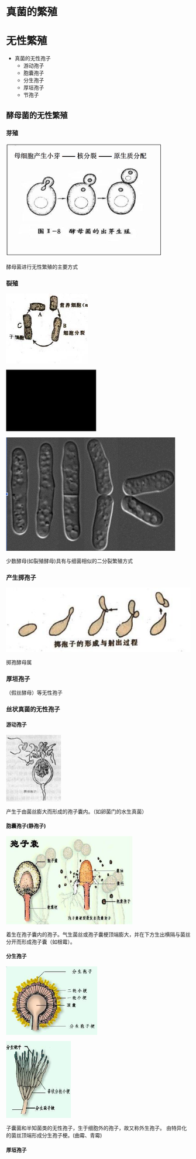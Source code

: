 # 真菌的繁殖

# 无性繁殖

+   真菌的无性孢子
    +   游动孢子
    +   胞囊孢子
    +   分生孢子
    +   厚垣孢子
    +   节孢子

## 酵母菌的无性繁殖

### 芽殖

<img src="image/image-20210621205330217.png" alt="image-20210621205330217" style="zoom:50%;" />

酵母菌进行无性繁殖的主要方式

### 裂殖

![image-20210621205352922](image/image-20210621205352922.png)

![image-20210621205400995](image/image-20210621205400995.png)

![image-20210621205407938](image/image-20210621205407938.png)

少数酵母(如裂殖酵母)具有与细菌相似的二分裂繁殖方式

### 产生掷孢子

![image-20210621205528834](image/image-20210621205528834.png)

掷孢酵母属

### 厚垣孢子

（假丝酵母）等无性孢子

### 丝状真菌的无性孢子

#### 游动孢子

![image-20210621205640970](image/image-20210621205640970.png)

产生于由菌丝膨大而形成的孢子囊内。（如卵菌门的水生真菌）

#### 胞囊孢子(静孢子)

![image-20210621205656354](image/image-20210621205656354.png)

着生在孢子囊内的孢子。气生菌丝或孢子囊梗顶端膨大，并在下方生出横隔与菌丝分开而形成孢子囊（如根霉）。

#### 分生孢子

![image-20210621205723090](image/image-20210621205723090.png)

![image-20210621205727490](image/image-20210621205727490.png)

子囊菌和半知菌类的无性孢子，生于细胞外的孢子，故又称外生孢子。 由特异化的菌丝顶端形成分生孢子梗。(曲霉、青霉)

#### 厚垣孢子

